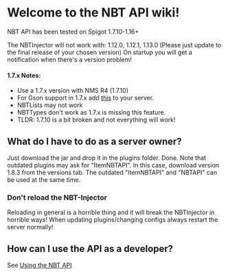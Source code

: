 # Welcome to the NBT API wiki!

NBT API has been tested on Spigot
1.7.10-1.16+

The NBTInjector will not work with: 1.12.0, 1.12.1, 1.13.0 (Please just update to the final release of your chosen version)
On startup you will get a notification when there's a version problem!

#### 1.7.x Notes:
* Use a 1.7.x version with NMS R4 (1.7.10)
* For Gson support in 1.7.x add [this](https://www.spigotmc.org/resources/gson-for-1-8-3-or-older.30852/ "Gson for 1.8.3 or older") to your server.
* NBTLists may not work
* NBTTypes don't work as 1.7.x is missing this feature.
* TLDR: 1.7.10 is a bit broken and not everything will work!

## What do I have to do as a server owner?
Just download the jar and drop it in the plugins folder. Done.
Note that outdated plugins may ask for "ItemNBTAPI". In this case, download version 1.8.3 from the versions tab. The outdated "ItemNBTAPI" and "NBTAPI" can be used at the same time.

### Don't reload the NBT-Injector
Reloading in general is a horrible thing and it will break the NBTInjector in horrible ways! When updating plugins/changing configs always restart the server normally!

## How can I use the API as a developer?
See [Using the NBT API](https://github.com/tr7zw/Item-NBT-API/wiki/Using-the-NBT-API "Using the NBT API")